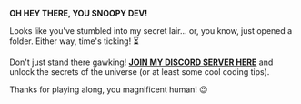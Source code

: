 **OH HEY THERE, YOU SNOOPY DEV!**

Looks like you've stumbled into my secret lair... or, you know, just opened a folder. Either way, time's ticking! ⏳

Don't just stand there gawking! **[JOIN MY DISCORD SERVER HERE](https://discord.gg/pc55ycCZuV)** and unlock the secrets of the universe (or at least some cool coding tips).

Thanks for playing along, you magnificent human! 😉
